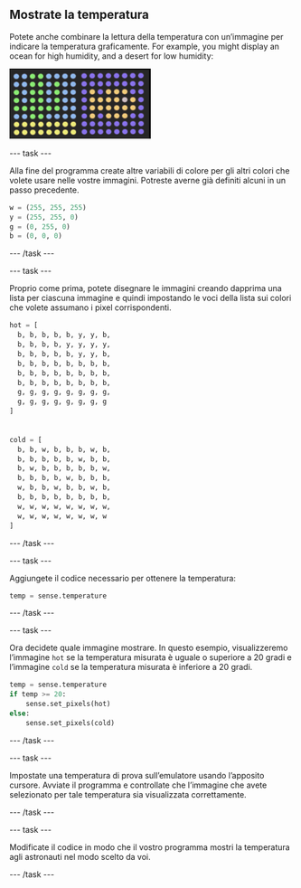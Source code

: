 ## Mostrate la temperatura

Potete anche combinare la lettura della temperatura con un’immagine per indicare la temperatura graficamente. For example, you might display an ocean for high humidity, and a desert for low humidity:

![Caldo e freddo](images/wet-dry.png)

\--- task \---

Alla fine del programma create altre variabili di colore per gli altri colori che volete usare nelle vostre immagini. Potreste averne già definiti alcuni in un passo precedente.

```python
w = (255, 255, 255)
y = (255, 255, 0)
g = (0, 255, 0)
b = (0, 0, 0)
```

\--- /task \---

\--- task \---

Proprio come prima, potete disegnare le immagini creando dapprima una lista per ciascuna immagine e quindi impostando le voci della lista sui colori che volete assumano i pixel corrispondenti.

```python
hot = [
  b, b, b, b, b, y, y, b,
  b, b, b, b, y, y, y, y,
  b, b, b, b, b, y, y, b,
  b, b, b, b, b, b, b, b,
  b, b, b, b, b, b, b, b,
  b, b, b, b, b, b, b, b,
  g, g, g, g, g, g, g, g,
  g, g, g, g, g, g, g, g
]


cold = [
  b, b, w, b, b, b, w, b,
  b, b, b, b, b, w, b, b,
  b, w, b, b, b, b, b, w,
  b, b, b, b, w, b, b, b,
  w, b, b, w, b, b, w, b,
  b, b, b, b, b, b, b, b,
  w, w, w, w, w, w, w, w,
  w, w, w, w, w, w, w, w
]
```

\--- /task \---

\--- task \---

Aggiungete il codice necessario per ottenere la temperatura:

```python
temp = sense.temperature
```

\--- /task \---

\--- task \---

Ora decidete quale immagine mostrare. In questo esempio, visualizzeremo l’immagine `hot` se la temperatura misurata è uguale o superiore a 20 gradi e l’immagine `cold` se la temperatura misurata è inferiore a 20 gradi.

```python
temp = sense.temperature
if temp >= 20:
    sense.set_pixels(hot)
else:
    sense.set_pixels(cold)
```

\--- /task \---

\--- task \---

Impostate una temperatura di prova sull’emulatore usando l’apposito cursore. Avviate il programma e controllate che l’immagine che avete selezionato per tale temperatura sia visualizzata correttamente.

\--- /task \---

\--- task \---

Modificate il codice in modo che il vostro programma mostri la temperatura agli astronauti nel modo scelto da voi.

\--- /task \---